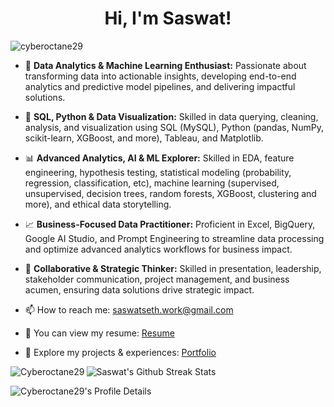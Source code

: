 <h1 align="center">Hi, I'm Saswat!</h1>

<p align="left"> 
  <img src="https://komarev.com/ghpvc/?username=cyberoctane29&label=Profile%20views&color=0e75b6&style=flat" alt="cyberoctane29" />
</p>

* 🌱 **Data Analytics & Machine Learning Enthusiast:** Passionate about transforming data into actionable insights, developing end-to-end analytics and predictive model pipelines, and delivering impactful solutions.

* 💾 **SQL, Python & Data Visualization:** Skilled in data querying, cleaning, analysis, and visualization using SQL (MySQL), Python (pandas, NumPy, scikit-learn, XGBoost, and more), Tableau, and Matplotlib.

* 📊 **Advanced Analytics, AI & ML Explorer:** Skilled in EDA, feature engineering, hypothesis testing, statistical modeling (probability, regression, classification, etc), machine learning (supervised, unsupervised, decision trees, random forests, XGBoost, clustering and more), and ethical data storytelling.

* 📈 **Business-Focused Data Practitioner:** Proficient in Excel, BigQuery, Google AI Studio, and Prompt Engineering to streamline data processing and optimize advanced analytics workflows for business impact.

* 🤝 **Collaborative & Strategic Thinker:** Skilled in presentation, leadership, stakeholder communication, project management, and business acumen, ensuring data solutions drive strategic impact.

* 📫 How to reach me: saswatseth.work@gmail.com

* 📄 You can view my resume: [Resume](https://drive.google.com/file/d/1nO18u_I4j8ilJt_1CzRqzv9yjj5A2zXi/view)

* 💼 Explore my projects & experiences: <a href="https://saswatseth.netlify.app" target="_blank" rel="noopener noreferrer">Portfolio</a>

<p>
  <img align="left" src="https://github-readme-stats.vercel.app/api/top-langs?username=Cyberoctane29&show_icons=true&locale=en&layout=compact&langs_count=10&theme=dark" alt="Cyberoctane29" />
</p>

![Saswat's Github Streak Stats](https://github-readme-streak-stats.herokuapp.com/?user=Cyberoctane29&theme=dark)

<p>
  <img  src="http://github-profile-summary-cards.vercel.app/api/cards/profile-details?username=Cyberoctane29&theme=github_dark" alt="Cyberoctane29's Profile Details" style="max-width: 100%;">
</p>



